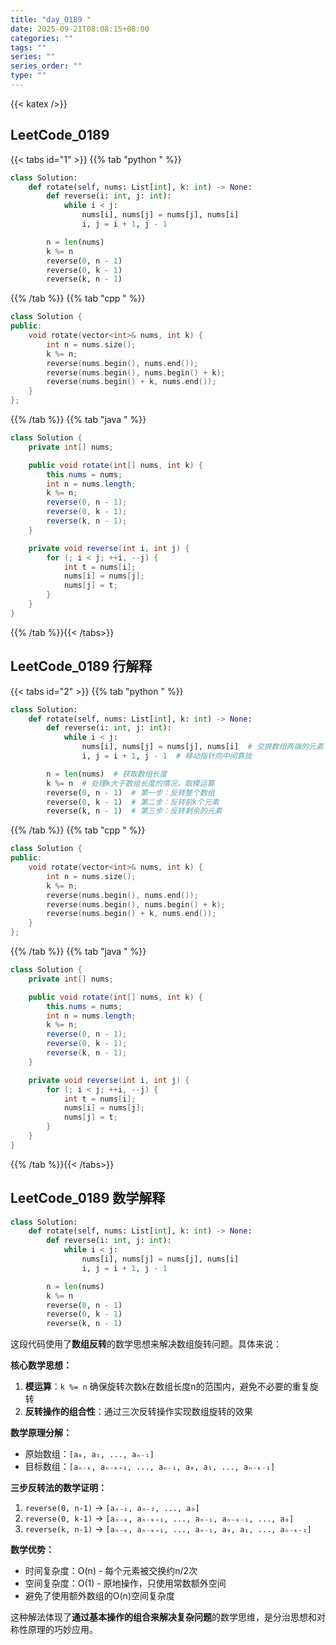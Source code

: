 ```yaml
---
title: "day_0189 "
date: 2025-09-21T08:08:15+08:00
categories: ""
tags: ""
series: ""
series_order: ""
type: ""
---
```


{{< katex />}}


## LeetCode_0189 

{{< tabs id="1" >}}
{{% tab "python " %}}

```python 
class Solution:
    def rotate(self, nums: List[int], k: int) -> None:
        def reverse(i: int, j: int):
            while i < j:
                nums[i], nums[j] = nums[j], nums[i]
                i, j = i + 1, j - 1

        n = len(nums)
        k %= n
        reverse(0, n - 1)
        reverse(0, k - 1)
        reverse(k, n - 1) 
```

{{% /tab %}}
{{% tab "cpp " %}}

```cpp 
class Solution {
public:
    void rotate(vector<int>& nums, int k) {
        int n = nums.size();
        k %= n;
        reverse(nums.begin(), nums.end());
        reverse(nums.begin(), nums.begin() + k);
        reverse(nums.begin() + k, nums.end());
    }
}; 
```

{{% /tab %}}
{{% tab "java " %}}

```java 
class Solution {
    private int[] nums;

    public void rotate(int[] nums, int k) {
        this.nums = nums;
        int n = nums.length;
        k %= n;
        reverse(0, n - 1);
        reverse(0, k - 1);
        reverse(k, n - 1);
    }

    private void reverse(int i, int j) {
        for (; i < j; ++i, --j) {
            int t = nums[i];
            nums[i] = nums[j];
            nums[j] = t;
        }
    }
} 
```

{{% /tab %}}{{< /tabs>}}

## LeetCode_0189  行解释

{{< tabs id="2" >}}
{{% tab "python " %}}

```python 
class Solution:
    def rotate(self, nums: List[int], k: int) -> None:
        def reverse(i: int, j: int):
            while i < j:
                nums[i], nums[j] = nums[j], nums[i]  # 交换数组两端的元素
                i, j = i + 1, j - 1  # 移动指针向中间靠拢

        n = len(nums)  # 获取数组长度
        k %= n  # 处理k大于数组长度的情况，取模运算
        reverse(0, n - 1)  # 第一步：反转整个数组
        reverse(0, k - 1)  # 第二步：反转前k个元素
        reverse(k, n - 1)  # 第三步：反转剩余的元素
```

{{% /tab %}}
{{% tab "cpp " %}}

```cpp 
class Solution {
public:
    void rotate(vector<int>& nums, int k) {
        int n = nums.size();
        k %= n;
        reverse(nums.begin(), nums.end());
        reverse(nums.begin(), nums.begin() + k);
        reverse(nums.begin() + k, nums.end());
    }
}; 
```

{{% /tab %}}
{{% tab "java " %}}

```java 
class Solution {
    private int[] nums;

    public void rotate(int[] nums, int k) {
        this.nums = nums;
        int n = nums.length;
        k %= n;
        reverse(0, n - 1);
        reverse(0, k - 1);
        reverse(k, n - 1);
    }

    private void reverse(int i, int j) {
        for (; i < j; ++i, --j) {
            int t = nums[i];
            nums[i] = nums[j];
            nums[j] = t;
        }
    }
} 
```

{{% /tab %}}{{< /tabs>}}

## LeetCode_0189  数学解释

```python 
class Solution:
    def rotate(self, nums: List[int], k: int) -> None:
        def reverse(i: int, j: int):
            while i < j:
                nums[i], nums[j] = nums[j], nums[i]
                i, j = i + 1, j - 1

        n = len(nums)
        k %= n
        reverse(0, n - 1)
        reverse(0, k - 1)
        reverse(k, n - 1) 
```


这段代码使用了**数组反转**的数学思想来解决数组旋转问题。具体来说：

**核心数学思想：**
1. **模运算**：`k %= n` 确保旋转次数k在数组长度n的范围内，避免不必要的重复旋转
2. **反转操作的组合性**：通过三次反转操作实现数组旋转的效果

**数学原理分解：**
- 原始数组：`[a₀, a₁, ..., aₙ₋₁]`
- 目标数组：`[aₙ₋ₖ, aₙ₋ₖ₊₁, ..., aₙ₋₁, a₀, a₁, ..., aₙ₋ₖ₋₁]`

**三步反转法的数学证明：**
1. `reverse(0, n-1)` → `[aₙ₋₁, aₙ₋₂, ..., a₀]`
2. `reverse(0, k-1)` → `[aₙ₋ₖ, aₙ₋ₖ₊₁, ..., aₙ₋₁, aₙ₋ₖ₋₁, ..., a₀]`
3. `reverse(k, n-1)` → `[aₙ₋ₖ, aₙ₋ₖ₊₁, ..., aₙ₋₁, a₀, a₁, ..., aₙ₋ₖ₋₁]`

**数学优势：**
- 时间复杂度：O(n) - 每个元素被交换约n/2次
- 空间复杂度：O(1) - 原地操作，只使用常数额外空间
- 避免了使用额外数组的O(n)空间复杂度

这种解法体现了**通过基本操作的组合来解决复杂问题**的数学思维，是分治思想和对称性原理的巧妙应用。

